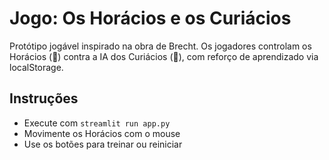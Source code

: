 # Jogo: Os Horácios e os Curiácios

Protótipo jogável inspirado na obra de Brecht. Os jogadores controlam os Horácios (🔵) contra a IA dos Curiácios (🔴), com reforço de aprendizado via localStorage.

## Instruções

- Execute com `streamlit run app.py`
- Movimente os Horácios com o mouse
- Use os botões para treinar ou reiniciar
